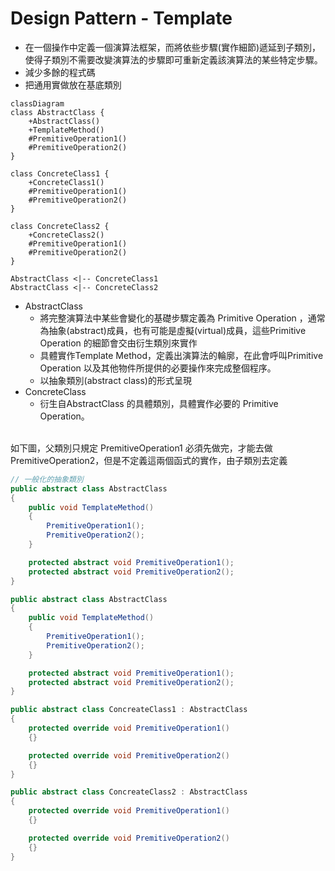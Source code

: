 # Design Pattern - Template

+ 在一個操作中定義一個演算法框架，而將依些步驟(實作細節)遞延到子類別，使得子類別不需要改變演算法的步驟即可重新定義該演算法的某些特定步驟。
+ 減少多餘的程式碼
+ 把通用實做放在基底類別

```mermaid
classDiagram
class AbstractClass {
    +AbstractClass()
    +TemplateMethod()
    #PremitiveOperation1()
    #PremitiveOperation2()
}

class ConcreteClass1 {
    +ConcreteClass1()
    #PremitiveOperation1()
    #PremitiveOperation2()
}

class ConcreteClass2 {
    +ConcreteClass2()
    #PremitiveOperation1()
    #PremitiveOperation2()
}

AbstractClass <|-- ConcreteClass1
AbstractClass <|-- ConcreteClass2
```

+ AbstractClass
  + 將完整演算法中某些會變化的基礎步驟定義為 Primitive Operation ，通常為抽象(abstract)成員，也有可能是虛擬(virtual)成員，這些Primitive Operation 的細節會交由衍生類別來實作
  + 具體實作Template Method，定義出演算法的輪廓，在此會呼叫Primitive Operation 以及其他物件所提供的必要操作來完成整個程序。
  + 以抽象類別(abstract class)的形式呈現
+ ConcreteClass
  + 衍生自AbstractClass 的具體類別，具體實作必要的 Primitive Operation。

<br/>如下圖，父類別只規定 PremitiveOperation1 必須先做完，才能去做 PremitiveOperation2，但是不定義這兩個函式的實作，由子類別去定義
```csharp
// 一般化的抽象類別
public abstract class AbstractClass
{
    public void TemplateMethod()
    {
        PremitiveOperation1();
        PremitiveOperation2();
    }

    protected abstract void PremitiveOperation1();
    protected abstract void PremitiveOperation2();
}
```

```csharp
public abstract class AbstractClass
{
    public void TemplateMethod()
    {
        PremitiveOperation1();
        PremitiveOperation2();
    }

    protected abstract void PremitiveOperation1();
    protected abstract void PremitiveOperation2();
}
```

```csharp
public abstract class ConcreateClass1 : AbstractClass
{
    protected override void PremitiveOperation1()
    {}

    protected override void PremitiveOperation2()
    {}
}
```

```csharp
public abstract class ConcreateClass2 : AbstractClass
{
    protected override void PremitiveOperation1()
    {}

    protected override void PremitiveOperation2()
    {}
}
```